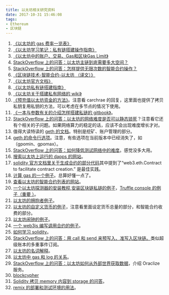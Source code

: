 ```yaml
---
title: 以太坊相关研究资料
date: 2017-10-31 15:46:08
tags:
- Ethereum
- 区块链
---
```


1. [《以太坊的 gas 费率一览表》][1]
2. [《以太坊学习笔记：私有链搭建操作指南》][2]
3. [《以太坊中的账户、交易、Gas和区块Gas Limit》][3]
4. [StackOverflow 上的问答：以太坊主链到底需要多大空间？][4]
5. [StackOverflow 上的问答：怎样提供无限次数的智能合约操作？][5]
6. [《区块链技术-智能合约-以太坊 （译文）》][6]
7. [《以太坊官方文档》][7]
8. [《以太坊私有链搭建指南》][8]
9. [《以太坊关于搭建私有网络的 wiki》][9]
10. [《预充值以太坊资金的方法》][10]。注意看 carchrae 的回复，这里面也提供了拷贝私钥复用私钥的方法，可以考虑在多节点的情况下使用。
11. [《一本与参数有关的介绍怎样搭建私链的 gitbook》][11]。
12. [StackOverflow 上的问答：以太坊的网络难度是否可以静态锁死][12]？注意看它还有个相关的子问题。如果网络算力的稳定的话，应该不会出现难度增长才对。
13. 值得大读特读的 [geth 的文档][13]。特别是挖矿、账户管理的部分。
14. [geth 的命令行选项][14]。注意，有些选项在当前版本中已经消失了，如（gpomin、gpomax）。
15. [StackOverflow 上的问答：如何降低测试网络中的难度][15]。感觉没多大用。
16. [搜索以太坊上运行的 dapps 的网站][16]。
17. [solidity 官方文档里关于生成合约的部分代码][17]其中提到了“web3.eth.Contract to facilitate contract creation.” 是最佳实践。
18. [计算 gas 的一个例子][18]。总算好懂一点了。
19. [查看以太坊的智能合约列表的网站][19]。
20. [一个以太坊探测器的安装教程][20],[安装区块链私链的例子][21]，[Truffle console 的例子（重要 ）][22]。
21. [以太坊的拥抱者例子][23]。
22. [以太坊的自定义货币的例子][24]，注意看里面设定货币总量的部分，和智能合约收费的部分。
23. [以太坊闹钟的例子][25]。
24. [一个 web3js 编写调用合约的例子][26]。
25. [如何学习 solidity][27]。
26. [StackOverflow 上的问答：用 call 和 send 来预写入、准写入区块链。][28]类似超级账本的多重事件订阅。
27. [以太坊的名词解释][29]。
28. [以太坊中 gas 和 log 的关系][30]。
29. [StackOverflow 上的问答：以太坊如何从外部世界获取数据][31]，介绍 Oraclize 服务。
30. [blockcypher][32]
31. [Solidity 拷贝 memory 内容到 storage 的问答][33]。
32. [remix 的部署和测试环境的用法][34]。


  [1]: https://docs.google.com/spreadsheets/d/1m89CVujrQe5LAFJ8-YAUCcNK950dUzMQPMJBxRtGCqs/edit#gid=0
  [2]: https://my.oschina.net/u/2349981/blog/865256
  [3]: http://ethfans.org/posts/479
  [4]: https://ethereum.stackexchange.com/questions/143/what-are-the-ethereum-disk-space-needs
  [5]: https://ethereum.stackexchange.com/questions/1953/how-to-remove-gas-system-from-ethereum
  [6]: http://ethfans.org/posts/block-chain-technology-smart-contracts-and-ethereum
  [7]: http://ethdocs.org/en/latest/introduction/index.html
  [8]: https://g2ex.github.io/2017/09/12/ethereum-guidance/
  [9]: https://github.com/ethereum/go-ethereum/wiki/Private-network
  [10]: https://github.com/ethereum/go-ethereum/issues/14831#issuecomment-318687147
  [11]: https://souptacular.gitbooks.io/ethereum-tutorials-and-tips-by-hudson/content/private-chain.html
  [12]: https://ethereum.stackexchange.com/questions/7154/how-to-make-ethereum-mining-difficulty-static-for-a-private-chain/7158#7158
  [13]: https://github.com/ethereum/go-ethereum/wiki/Mining
  [14]: https://github.com/ethereum/go-ethereum/wiki/Command-Line-Options
  [15]: https://ethereum.stackexchange.com/questions/2539/how-do-i-decrease-the-difficulty-on-a-private-testnet
  [16]: https://www.stateofthedapps.com/
  [17]: https://solidity.readthedocs.io/en/latest/contracts.html#creating-contracts
  [18]: https://zhuanlan.zhihu.com/p/25897435
  [19]: https://etherchain.org/account/0x1e143b2588705dfea63a17f2032ca123df995ce0#codeDisasm
  [20]: https://www.codeooze.com/blockchain/ethereum-block-explorer/
  [21]: https://www.codeooze.com/blockchain/ethereum-geth-private-blockchain/#prepare-to-deploy-a-contract-using-truffle
  [22]: https://www.codeooze.com/blockchain/ethereum-truffle-hello-world/
  [23]: https://www.ethereum.org/greeter
  [24]: https://www.ethereum.org/token
  [25]: http://8btc.com/thread-23754-1-2.html
  [26]: http://web3.tryblockchain.org/web3-js-in-action.html
  [27]: https://blockgeeks.com/guides/how-to-learn-solidity/
  [28]: https://ethereum.stackexchange.com/questions/12841/with-web3-how-would-i-get-transaction-and-function-result
  [29]: https://media.consensys.net/ethon-introducing-semantic-ethereum-15f1f0696986
  [30]: http://www.8btc.com/ethereum-events-and-logs
  [31]: https://ethereum.stackexchange.com/questions/2/how-can-an-ethereum-contract-get-data-from-a-website
  [32]: https://www.blockcypher.com/dev/ethereum/#introduction
  [33]: https://ethereum.stackexchange.com/questions/4467/initialising-structs-to-storage-variables
  [34]: https://remix.ethereum.org/#version=soljson-v0.4.18+commit.9cf6e910.js
